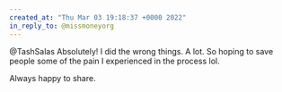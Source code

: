 ```yaml
---
created_at: "Thu Mar 03 19:18:37 +0000 2022"
in_reply_to: @missmoneyorg
---
```


@TashSalas Absolutely! I did the wrong things. A lot. So hoping to save people some of the pain I experienced in the process lol.

Always happy to share.
